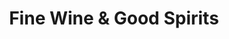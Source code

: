 ---
title: "Fine Wine & Good Spirits"
url: /pittsburgh/fine-wine-und-good-spirits-brookline-boulevard/
shop: Spirituosen
---